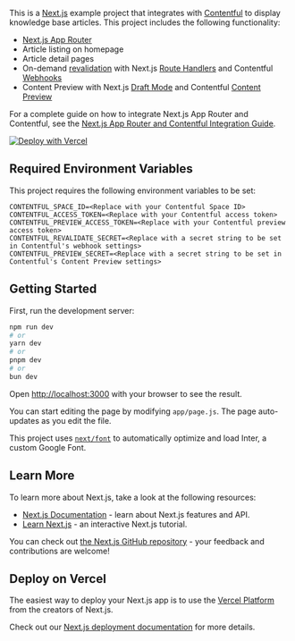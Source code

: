 This is a [Next.js](https://nextjs.org/) example project that integrates with [Contentful](https://www.contentful.com/) to display knowledge base articles. This project includes the following functionality:

- [Next.js App Router](https://nextjs.org/docs/app)
- Article listing on homepage
- Article detail pages
- On-demand [revalidation](https://nextjs.org/docs/app/building-your-application/data-fetching/fetching-caching-and-revalidating) with Next.js [Route Handlers](https://nextjs.org/docs/app/building-your-application/routing/route-handlers) and Contentful [Webhooks](https://www.contentful.com/developers/docs/webhooks/overview/)
- Content Preview with Next.js [Draft Mode](https://nextjs.org/docs/app/building-your-application/configuring/draft-mode) and Contentful [Content Preview](https://www.contentful.com/developers/docs/references/content-preview-api/)

For a complete guide on how to integrate Next.js App Router and Contentful, see the [Next.js App Router and Contentful Integration Guide](https://www.contentful.com/blog/integrate-contentful-next-js-app-router/).

[![Deploy with Vercel](https://vercel.com/button)](https://vercel.com/new/clone?repository-url=https%3A%2F%2Fgithub.com%2Fcontentful%2Fnextjs-contentful-guide&env=CONTENTFUL_SPACE_ID,CONTENTFUL_ACCESS_TOKEN,CONTENTFUL_PREVIEW_ACCESS_TOKEN,CONTENTFUL_REVALIDATE_SECRET,CONTENTFUL_PREVIEW_SECRET)

## Required Environment Variables

This project requires the following environment variables to be set:

```
CONTENTFUL_SPACE_ID=<Replace with your Contentful Space ID>
CONTENTFUL_ACCESS_TOKEN=<Replace with your Contentful access token>
CONTENTFUL_PREVIEW_ACCESS_TOKEN=<Replace with your Contentful preview access token>
CONTENTFUL_REVALIDATE_SECRET=<Replace with a secret string to be set in Contentful's webhook settings>
CONTENTFUL_PREVIEW_SECRET=<Replace with a secret string to be set in Contentful's Content Preview settings>
```

## Getting Started

First, run the development server:

```bash
npm run dev
# or
yarn dev
# or
pnpm dev
# or
bun dev
```

Open [http://localhost:3000](http://localhost:3000) with your browser to see the result.

You can start editing the page by modifying `app/page.js`. The page auto-updates as you edit the file.

This project uses [`next/font`](https://nextjs.org/docs/basic-features/font-optimization) to automatically optimize and load Inter, a custom Google Font.

## Learn More

To learn more about Next.js, take a look at the following resources:

- [Next.js Documentation](https://nextjs.org/docs) - learn about Next.js features and API.
- [Learn Next.js](https://nextjs.org/learn) - an interactive Next.js tutorial.

You can check out [the Next.js GitHub repository](https://github.com/vercel/next.js/) - your feedback and contributions are welcome!

## Deploy on Vercel

The easiest way to deploy your Next.js app is to use the [Vercel Platform](https://vercel.com/new?utm_medium=default-template&filter=next.js&utm_source=create-next-app&utm_campaign=create-next-app-readme) from the creators of Next.js.

Check out our [Next.js deployment documentation](https://nextjs.org/docs/deployment) for more details.
